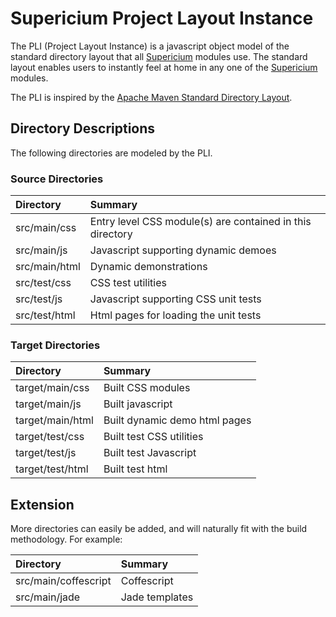 # Supericium Project Layout Instance

The PLI (Project Layout Instance) is a javascript object model of the standard directory layout that all [Supericium](https://github.com/supericium/supericium/) modules use.  The standard layout enables users to instantly feel at home in any one of the [Supericium](https://github.com/supericium/supericium/) modules.

The PLI is inspired by the [Apache Maven Standard Directory Layout](https://maven.apache.org/guides/introduction/introduction-to-the-standard-directory-layout.html).

## Directory Descriptions

The following directories are modeled by the PLI.

### Source Directories

| Directory     | Summary                                                   |
|:--------------|:----------------------------------------------------------|
| src/main/css  | Entry level CSS module(s) are contained in this directory |
| src/main/js   | Javascript supporting dynamic demoes                      |
| src/main/html | Dynamic demonstrations                                    |
| src/test/css  | CSS test utilities                                        |
| src/test/js   | Javascript supporting CSS unit tests                      |
| src/test/html | Html pages for loading the unit tests                     |

### Target Directories

| Directory        | Summary                       |
|:-----------------|:------------------------------|
| target/main/css  | Built CSS modules             |
| target/main/js   | Built javascript              |
| target/main/html | Built dynamic demo html pages |
| target/test/css  | Built test CSS utilities      |
| target/test/js   | Built test Javascript         |
| target/test/html | Built test html               |

## Extension

More directories can easily be added, and will naturally fit with the build methodology.  For example:

| Directory            | Summary        |
|:---------------------|:---------------|
| src/main/coffescript | Coffescript    |
| src/main/jade        | Jade templates |
